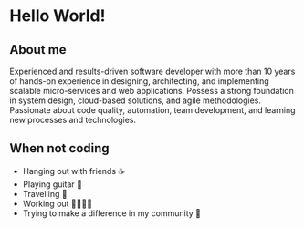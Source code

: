 # Hello World!

## About me

Experienced and results-driven software developer with more than 10 years of hands-on experience in designing, architecting, and implementing scalable micro-services and web applications. Possess a strong foundation in system design, cloud-based solutions, and agile methodologies. Passionate about code quality, automation, team development, and learning new processes and technologies.

## When not coding
- Hanging out with friends ☕️
- Playing guitar 🎸
- Travelling 🚀
- Working out 💪🏼🏃🏻
- Trying to make a difference in my community 🥦
